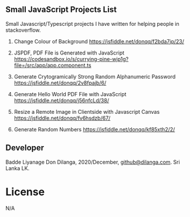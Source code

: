 ## Small JavaScript Projects List
Small Javascript/Typescript projects I have written for helping people in stackoverflow.

1. Change Colour of Background
https://jsfiddle.net/donqq/f2bda7jp/23/

2. JSPDF, PDF File is Generated with JavaScript
https://codesandbox.io/s/currying-pine-wjp1g?file=/src/app/app.component.ts

3. Generate Crytogramically Strong Random Alphanumeric Password 
https://jsfiddle.net/donqq/2v8fpajb/6/ 

4. Generate Hello World PDF File with JavaScript
https://jsfiddle.net/donqq/j56nfcLd/38/

5. Resize a Remote Image in Clientside with Javascript Canvas
https://jsfiddle.net/donqq/fv6hsdzb/67/

6. Generate Random Numbers
https://jsfiddle.net/donqq/kf85xth2/2/


## Developer
Badde Liyanage Don Dilanga, 2020/December, github@dilanga.com.
Sri Lanka LK. 

# License
N/A
